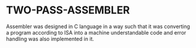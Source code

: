 # TWO-PASS-ASSEMBLER
Assembler was designed in C language in a way such that it was converting a program according to ISA into a machine understandable code and error handling was also implemented in it.
